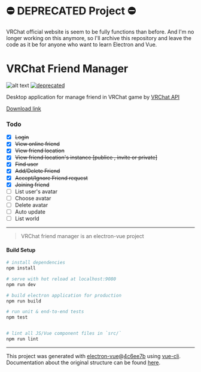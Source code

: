 # ⛔️ DEPRECATED Project ⛔️
VRChat official website is seem to be fully functions than before. And I'm no longer working on this anymore, so I'll archive this repository and leave the code as it be for anyone who want to learn Electron and Vue.

# VRChat Friend Manager
![alt text](https://img.shields.io/badge/Version-0.1.0-brightgreen.svg "version 0.1.0")
[![deprecated](http://badges.github.io/stability-badges/dist/deprecated.svg)](http://github.com/badges/stability-badges)

Desktop application for manage friend in VRChat game by [VRChat API](https://vrchatapi.github.io/#/)

[Download link](https://goo.gl/nbvB6L)

### Todo

- [x] ~~Login~~
- [x] ~~View online friend~~
- [x] ~~View friend location~~
- [x] ~~View friend location's instance [publice , invite or private]~~
- [x] ~~Find user~~
- [x] ~~Add/Delete Friend~~
- [x] ~~Accept/Ignore Friend request~~
- [x] ~~Joining friend~~
- [ ] List user's avatar
- [ ] Choose avatar
- [ ] Delete avatar
- [ ] Auto update
- [ ] List world

___

> VRChat friend manager is an electron-vue project

#### Build Setup

``` bash
# install dependencies
npm install

# serve with hot reload at localhost:9080
npm run dev

# build electron application for production
npm run build

# run unit & end-to-end tests
npm test


# lint all JS/Vue component files in `src/`
npm run lint

```

---

This project was generated with [electron-vue](https://github.com/SimulatedGREG/electron-vue)@[4c6ee7b](https://github.com/SimulatedGREG/electron-vue/tree/4c6ee7bf4f9b4aa647a22ec1c1ca29c2e59c3645) using [vue-cli](https://github.com/vuejs/vue-cli). Documentation about the original structure can be found [here](https://simulatedgreg.gitbooks.io/electron-vue/content/index.html).

